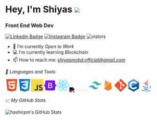 
# Hey, I'm Shiyas <img src="https://media.giphy.com/media/hvRJCLFzcasrR4ia7z/giphy.gif" width="25px">
### Front End Web Dev
[![Linkedin Badge](https://img.shields.io/badge/-LinkedIn-blue?style=flat-square&logo=Linkedin&logoColor=white&link=https://www.linkedin.com/in/shiyas-mohammed-75382a215/)](https://www.linkedin.com/in/shiyas-mohammed-75382a215/)
[![Instagram Badge](https://img.shields.io/badge/-Instagram-D7008A?style=flat-square&labelColor=D7008A&logo=Instagram&logoColor=white&link=https://www.instagram.com/shiyasmohd/)](https://www.instagram.com/shiyasmohd/) <img alt="vistors" src="https://visitor-badge.glitch.me/badge?page_id=shiyasmohd.shiyasmohd"/>

- 🔭 I’m currently *Open to Work*
- 💻 I’m currently learning *Blockchain*
- 📫 How to reach me: *shiyasmohd.official@gmail.com*


*🔨 Languages and Tools*  

<img src="https://raw.githubusercontent.com/devicons/devicon/master/icons/html5/html5-original.svg" alt="html5" width="40" height="40"/><img src="https://raw.githubusercontent.com/devicons/devicon/master/icons/css3/css3-original.svg" alt="css3" width="40" height="40"/><img src="https://raw.githubusercontent.com/devicons/devicon/master/icons/javascript/javascript-original.svg" alt="javascript" width="40" height="40"/><img src="https://raw.githubusercontent.com/devicons/devicon/master/icons/bootstrap/bootstrap-original.svg" alt="css3" width="40" height="40"/><img src="https://raw.githubusercontent.com/devicons/devicon/master/icons/react/react-original.svg" alt="reactjs" width="40" height="40"/><img src="https://cdn.jsdelivr.net/gh/devicons/devicon/icons/nextjs/nextjs-original-wordmark.svg" alt="reactjs" width="40" height="40" style="filter:invert(1);"/><img src="https://raw.githubusercontent.com/devicons/devicon/master/icons/tailwindcss/tailwindcss-plain.svg" alt="python" width="40" height="40"/><img src="https://raw.githubusercontent.com/devicons/devicon/master/icons/firebase/firebase-plain.svg" alt="python" width="40" height="40"/><img src="https://raw.githubusercontent.com/devicons/devicon/master/icons/git/git-original.svg" alt="git" width="40" height="40"/><img src="https://raw.githubusercontent.com/devicons/devicon/master/icons/c/c-original.svg" alt="vscode" width="40" height="40"/><img src="https://raw.githubusercontent.com/devicons/devicon/master/icons/java/java-original.svg" alt="vscode" width="40" height="40"/>



*📈 My GitHub Stats*
<p align="left"><img alt="hashirpm's GitHub Stats" src="https://github-readme-stats.vercel.app/api?username=shiyasmohd&show_icons=true&hide_border=true&count_private=true&theme=tokyonight" />
  

